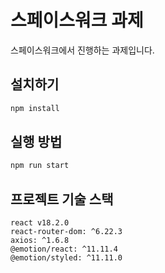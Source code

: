 # 스페이스워크 과제

스페이스워크에서 진행하는 과제입니다.

## 설치하기

```bash
npm install
```

## 실행 방법

```bash
npm run start
```

## 프로젝트 기술 스택

```
react v18.2.0
react-router-dom: ^6.22.3
axios: ^1.6.8
@emotion/react: ^11.11.4
@emotion/styled: ^11.11.0
```
